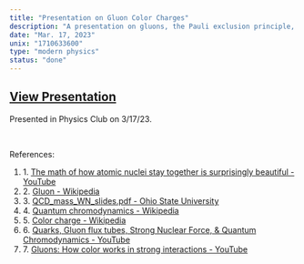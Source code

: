 ```yaml
---
title: "Presentation on Gluon Color Charges"
description: "A presentation on gluons, the Pauli exclusion principle, quantum chromodynamics, and their application to the nucleus that I delivered in my school's Physics Club."
date: "Mar. 17, 2023"
unix: "1710633600"
type: "modern physics"
status: "done"
---
```


## <div class="link">[View Presentation](https://drive.google.com/file/d/1ZUxgdv5ymSxhb64g1dW7bY0n7q-RQXGd/view?usp=share_link)</div>

Presented in Physics Club on 3/17/23.

<br>

References:

<div class="link">

1. $1.\:$[The math of how atomic nuclei stay together is surprisingly beautiful - YouTube](https://www.youtube.com/watch?v=FL3ImtGcHqQ)
2. $2.\:$[Gluon - Wikipedia](https://en.wikipedia.org/wiki/Gluon)
3. $3.\:$[QCD_mass_WN_slides.pdf - Ohio State University](https://www.asc.ohio-state.edu/physics/ntg/6805/slides/QCD_mass_WN_slides.pdf)
4. $4.\:$[Quantum chromodynamics - Wikipedia](https://en.wikipedia.org/wiki/Quantum_chromodynamics)
5. $5.\:$[Color charge - Wikipedia](https://en.wikipedia.org/wiki/Color_charge)
6. $6.\:$[Quarks, Gluon flux tubes, Strong Nuclear Force, & Quantum Chromodynamics - YouTube](https://www.youtube.com/watch?v=FoR3hq5b5yE)
7. $7.\:$[Gluons: How color works in strong interactions - YouTube](https://www.youtube.com/watch?v=3fcFTkgZUAU)

</div>
